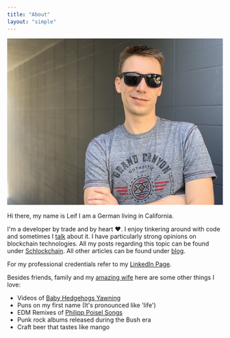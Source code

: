 ```yaml
---
title: "About"
layout: "simple"
---
```


![Leif Gensert](james_coffee_landscape.jpg)

Hi there, my name is Leif I am a German living in California.

I'm a developer by trade and by heart :heart:. I enjoy tinkering around with code and sometimes I [talk](https://speakerdeck.com/leifg) about it. I have particularly strong opinions on blockchain technologies. All my posts regarding this topic can be found under [Schlockchain](/schlockchain). All other articles can be found under [blog](/blog).

For my professional credentials refer to my [LinkedIn Page](http://linkedin.com/in/lgensert/).

Besides friends, family and my [amazing wife](https://www.linkedin.com/in/louisemeylan/) here are some other things I love:

- Videos of [Baby Hedgehogs Yawning](https://www.youtube.com/watch?v=FKBYWI3vqDA)
- Puns on my first name (It's pronounced like 'life')
- EDM Remixes of [Philipp Poisel Songs](https://soundcloud.com/jeanmuzikaofficial/philipp-poisel-wie-soll-ein-mensch-das-ertragen-jeanmuzika-edit)
- Punk rock albums released during the Bush era
- Craft beer that tastes like mango

